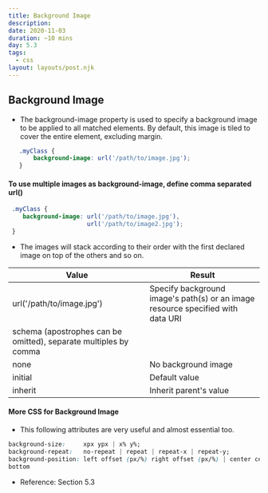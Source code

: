 ```yaml
---
title: Background Image
description: 
date: 2020-11-03
duration: ~10 mins
day: 5.3
tags:
  - css
layout: layouts/post.njk
---
```


## Background Image

* The background-image property is used to specify a background image to be applied to all matched elements. By
 default, this image is tiled to cover the entire element, excluding margin.


 ```css
    .myClass {
        background-image: url('/path/to/image.jpg');
    }
```

#### To use multiple images as background-image, define comma separated url()

```css
 .myClass {
    background-image: url('/path/to/image.jpg'),
                      url('/path/to/image2.jpg');
 }
```

* The images will stack according to their order with the first declared image on top of the others and so on.

|Value |Result |
|--|--|
 url('/path/to/image.jpg') |Specify background image's path(s) or an image resource specified with data URI
 schema (apostrophes can be omitted), separate multiples by comma|
 |none| No background image|
 |initial| Default value|
 |inherit |Inherit parent's value|
 
 
 #### More CSS for Background Image
 * This following attributes are very useful and almost essential too.

 ```css
 background-size:     xpx ypx | x% y%;
 background-repeat:   no-repeat | repeat | repeat-x | repeat-y;
 background-position: left offset (px/%) right offset (px/%) | center center | left top | right
 bottom
```

* Reference: Section 5.3